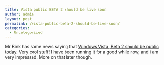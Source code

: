 ```yaml
---
title: Vista public BETA 2 should be live soon
author: admin
layout: post
permalink: /vista-public-beta-2-should-be-live-soon/
categories:
  - Uncategorized
---
```

Mr Bink has some news saying that [Windows Vista, Beta 2 should be public today][1]. Very cool stuff! I have been running it for a good while now, and i am very impressed. More on that later though.

 [1]: http://bink.nu/Article7350.bink